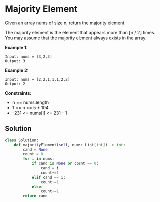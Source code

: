 <h1>Majority Element</h1>

<p>
Given an array nums of size n, return the majority element.

The majority element is the element that appears more than ⌊n / 2⌋ times. You may assume that the majority element always exists in the array.

</p>

<b>Example 1:</b>

    Input: nums = [3,2,3]
    Output: 3
    
<b>Example 2:</b>

    Input: nums = [2,2,1,1,1,2,2]
    Output: 2

<b>Constraints:</b>

- n == nums.length
- 1 <= n <= 5 * 104
- -231 <= nums[i] <= 231 - 1

<h2>Solution</h2>

```python
class Solution:
    def majorityElement(self, nums: List[int]) -> int:
        cand = None
        count = 0
        for i in nums:
            if cand is None or count == 0:
                cand = i
                count+=1
            elif cand == i:
                count+=1
            else:
                count-=1
        return cand
```
